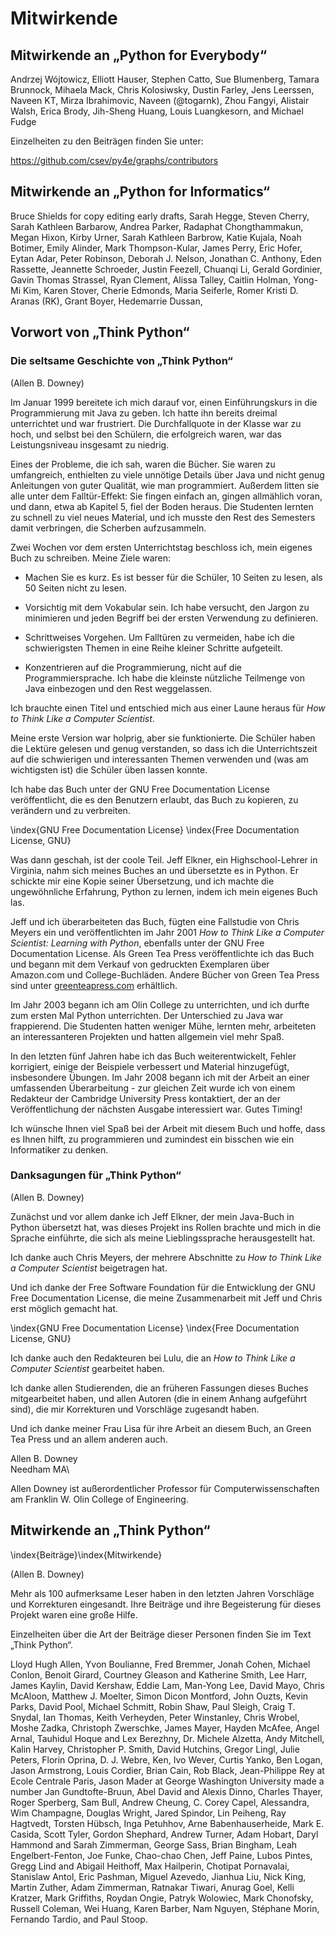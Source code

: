 
Mitwirkende
===========

Mitwirkende an „Python for Everybody“
-------------------------------------

Andrzej Wójtowicz,
Elliott Hauser,
Stephen Catto,
Sue Blumenberg,
Tamara Brunnock,
Mihaela Mack,
Chris Kolosiwsky,
Dustin Farley,
Jens Leerssen,
Naveen KT,
Mirza Ibrahimovic,
Naveen (@togarnk),
Zhou Fangyi,
Alistair Walsh,
Erica Brody,
Jih-Sheng Huang,
Louis Luangkesorn,
and
Michael Fudge

Einzelheiten zu den Beiträgen finden Sie unter:

https://github.com/csev/py4e/graphs/contributors

Mitwirkende an „Python for Informatics“ 
---------------------------------------

Bruce Shields for copy editing early drafts, Sarah Hegge, Steven Cherry,
Sarah Kathleen Barbarow, Andrea Parker, Radaphat Chongthammakun, Megan
Hixon, Kirby Urner, Sarah Kathleen Barbrow, Katie Kujala, Noah Botimer,
Emily Alinder, Mark Thompson-Kular, James Perry, Eric Hofer, Eytan Adar,
Peter Robinson, Deborah J. Nelson, Jonathan C. Anthony, Eden Rassette,
Jeannette Schroeder, Justin Feezell, Chuanqi Li, Gerald Gordinier, Gavin
Thomas Strassel, Ryan Clement, Alissa Talley, Caitlin Holman, Yong-Mi
Kim, Karen Stover, Cherie Edmonds, Maria Seiferle, Romer Kristi D.
Aranas (RK), Grant Boyer, Hedemarrie Dussan,

Vorwort von „Think Python“
--------------------------

### Die seltsame Geschichte von „Think Python“

(Allen B. Downey)

Im Januar 1999 bereitete ich mich darauf vor, einen Einführungskurs in die Programmierung mit Java zu geben. Ich hatte ihn bereits dreimal unterrichtet und war frustriert. Die Durchfallquote in der Klasse war zu hoch, und selbst bei den Schülern, die erfolgreich waren, war das Leistungsniveau insgesamt zu niedrig.

Eines der Probleme, die ich sah, waren die Bücher. Sie waren zu umfangreich, enthielten zu viele unnötige Details über Java und nicht genug Anleitungen von guter Qualität, wie man programmiert. Außerdem litten sie alle unter dem Falltür-Effekt: Sie fingen einfach an, gingen allmählich voran, und dann, etwa ab Kapitel 5, fiel der Boden heraus. Die Studenten lernten zu schnell zu viel neues Material, und ich musste den Rest des Semesters damit verbringen, die Scherben aufzusammeln.

Zwei Wochen vor dem ersten Unterrichtstag beschloss ich, mein eigenes Buch zu schreiben. Meine Ziele waren:

-   Machen Sie es kurz. Es ist besser für die Schüler, 10 Seiten zu lesen, als 50 Seiten nicht zu lesen.

-   Vorsichtig mit dem Vokabular sein. Ich habe versucht, den Jargon zu minimieren und jeden Begriff bei der ersten Verwendung zu definieren.

-   Schrittweises Vorgehen. Um Falltüren zu vermeiden, habe ich die schwierigsten Themen in eine Reihe kleiner Schritte aufgeteilt.

-   Konzentrieren auf die Programmierung, nicht auf die Programmiersprache. Ich habe die kleinste nützliche Teilmenge von Java einbezogen und den Rest weggelassen.

Ich brauchte einen Titel und entschied mich aus einer Laune heraus für *How to Think Like a Computer Scientist*.

Meine erste Version war holprig, aber sie funktionierte. Die Schüler haben die Lektüre gelesen und genug verstanden, so dass ich die Unterrichtszeit auf die schwierigen und interessanten Themen verwenden und (was am wichtigsten ist) die Schüler üben lassen konnte.

Ich habe das Buch unter der GNU Free Documentation License veröffentlicht, die es den Benutzern erlaubt, das Buch zu kopieren, zu verändern und zu verbreiten.

\index{GNU Free Documentation License}
\index{Free Documentation License, GNU}

Was dann geschah, ist der coole Teil. Jeff Elkner, ein Highschool-Lehrer in Virginia, nahm sich meines Buches an und übersetzte es in Python. Er schickte mir eine Kopie seiner Übersetzung, und ich machte die ungewöhnliche Erfahrung, Python zu lernen, indem ich mein eigenes Buch las.

Jeff und ich überarbeiteten das Buch, fügten eine Fallstudie von Chris Meyers ein und veröffentlichten im Jahr 2001 *How to Think Like a Computer Scientist: Learning with Python*, ebenfalls unter der GNU Free Documentation License. Als Green Tea Press veröffentlichte ich das Buch und begann mit dem Verkauf von gedruckten Exemplaren über Amazon.com und College-Buchläden. Andere Bücher von Green Tea Press sind unter [greenteapress.com](greenteapress.com) erhältlich.

Im Jahr 2003 begann ich am Olin College zu unterrichten, und ich durfte zum ersten Mal Python unterrichten. Der Unterschied zu Java war frappierend. Die Studenten hatten weniger Mühe, lernten mehr, arbeiteten an interessanteren Projekten und hatten allgemein viel mehr Spaß.

In den letzten fünf Jahren habe ich das Buch weiterentwickelt, Fehler korrigiert, einige der Beispiele verbessert und Material hinzugefügt, insbesondere Übungen. Im Jahr 2008 begann ich mit der Arbeit an einer umfassenden Überarbeitung - zur gleichen Zeit wurde ich von einem Redakteur der Cambridge University Press kontaktiert, der an der Veröffentlichung der nächsten Ausgabe interessiert war. Gutes Timing!

Ich wünsche Ihnen viel Spaß bei der Arbeit mit diesem Buch und hoffe, dass es Ihnen hilft, zu programmieren und zumindest ein bisschen wie ein Informatiker zu denken.

### Danksagungen für „Think Python“ 

(Allen B. Downey)

Zunächst und vor allem danke ich Jeff Elkner, der mein Java-Buch in Python übersetzt hat, was dieses Projekt ins Rollen brachte und mich in die Sprache einführte, die sich als meine Lieblingssprache herausgestellt hat.

Ich danke auch Chris Meyers, der mehrere Abschnitte zu *How to Think Like a Computer Scientist* beigetragen hat.

Und ich danke der Free Software Foundation für die Entwicklung der GNU Free Documentation License, die meine Zusammenarbeit mit Jeff und Chris erst möglich gemacht hat.

\index{GNU Free Documentation License}
\index{Free Documentation License, GNU}

Ich danke auch den Redakteuren bei Lulu, die an *How to Think Like a Computer Scientist* gearbeitet haben.

Ich danke allen Studierenden, die an früheren Fassungen dieses Buches mitgearbeitet haben, und allen Autoren (die in einem Anhang aufgeführt sind), die mir Korrekturen und Vorschläge zugesandt haben.

Und ich danke meiner Frau Lisa für ihre Arbeit an diesem Buch, an Green Tea Press und an allem anderen auch.

Allen B. Downey\
Needham MA\

Allen Downey ist außerordentlicher Professor für Computerwissenschaften am Franklin W. Olin College of Engineering.

Mitwirkende an „Think Python“ 
-----------------------------

\index{Beiträge}\index{Mitwirkende}

(Allen B. Downey)

Mehr als 100 aufmerksame Leser haben in den letzten Jahren Vorschläge und Korrekturen eingesandt. Ihre Beiträge und ihre Begeisterung für dieses Projekt waren eine große Hilfe.

Einzelheiten über die Art der Beiträge dieser Personen finden Sie im Text „Think Python“.

Lloyd Hugh Allen, Yvon Boulianne, Fred Bremmer, Jonah Cohen, Michael
Conlon, Benoit Girard, Courtney Gleason and Katherine Smith, Lee Harr,
James Kaylin, David Kershaw, Eddie Lam, Man-Yong Lee, David Mayo, Chris
McAloon, Matthew J. Moelter, Simon Dicon Montford, John Ouzts, Kevin
Parks, David Pool, Michael Schmitt, Robin Shaw, Paul Sleigh, Craig T.
Snydal, Ian Thomas, Keith Verheyden, Peter Winstanley, Chris Wrobel,
Moshe Zadka, Christoph Zwerschke, James Mayer, Hayden McAfee, Angel
Arnal, Tauhidul Hoque and Lex Berezhny, Dr. Michele Alzetta, Andy
Mitchell, Kalin Harvey, Christopher P. Smith, David Hutchins, Gregor
Lingl, Julie Peters, Florin Oprina, D. J. Webre, Ken, Ivo Wever, Curtis
Yanko, Ben Logan, Jason Armstrong, Louis Cordier, Brian Cain, Rob Black,
Jean-Philippe Rey at Ecole Centrale Paris, Jason Mader at George
Washington University made a number Jan Gundtofte-Bruun, Abel David and
Alexis Dinno, Charles Thayer, Roger Sperberg, Sam Bull, Andrew Cheung,
C. Corey Capel, Alessandra, Wim Champagne, Douglas Wright, Jared
Spindor, Lin Peiheng, Ray Hagtvedt, Torsten Hübsch, Inga Petuhhov, Arne
Babenhauserheide, Mark E. Casida, Scott Tyler, Gordon Shephard, Andrew
Turner, Adam Hobart, Daryl Hammond and Sarah Zimmerman, George Sass,
Brian Bingham, Leah Engelbert-Fenton, Joe Funke, Chao-chao Chen, Jeff
Paine, Lubos Pintes, Gregg Lind and Abigail Heithoff, Max Hailperin,
Chotipat Pornavalai, Stanislaw Antol, Eric Pashman, Miguel Azevedo,
Jianhua Liu, Nick King, Martin Zuther, Adam Zimmerman, Ratnakar Tiwari,
Anurag Goel, Kelli Kratzer, Mark Griffiths, Roydan Ongie, Patryk
Wolowiec, Mark Chonofsky, Russell Coleman, Wei Huang, Karen Barber, Nam
Nguyen, Stéphane Morin, Fernando Tardio, and Paul Stoop.

